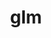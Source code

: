 ---
title: "glm"
layout: cache
categories: [package, develop]
meta: {"versions": ["1.0.1"], "compilers": ["gcc@=11.4.0", "oneapi@=2024.2.0", "oneapi@=2024.2.1"], "oss": ["ubuntu22.04"], "platforms": ["linux"], "targets": ["x86_64_v3"], "stacks": ["e4s", "e4s-oneapi", "root"], "num_specs": 7, "num_specs_by_stack": {"root": 7, "e4s": 3, "e4s-oneapi": 4}}
spec_details: [{"hash": "cmzrsfybsvgpkd34xi54vwht73lbddpb", "compiler": "gcc@=11.4.0", "versions": ["1.0.1"], "os": "ubuntu22.04", "platform": "linux", "target": "x86_64_v3", "variants": ["build_system=cmake", "build_type=Release", "generator=make", "~ipo"], "stacks": ["root", "e4s"], "size": "-", "tarball": "https://binaries.spack.io/develop/build_cache/linux-ubuntu22.04-x86_64_v3/gcc-11.4.0/glm-1.0.1/linux-ubuntu22.04-x86_64_v3-gcc-11.4.0-glm-1.0.1-cmzrsfybsvgpkd34xi54vwht73lbddpb.spack"}, {"hash": "slnzj6cibqbbbqtgghqzn6o23cc6rqrg", "compiler": "gcc@=11.4.0", "versions": ["1.0.1"], "os": "ubuntu22.04", "platform": "linux", "target": "x86_64_v3", "variants": ["build_system=cmake", "build_type=Release", "generator=make", "~ipo"], "stacks": ["root", "e4s"], "size": "-", "tarball": "https://binaries.spack.io/develop/build_cache/linux-ubuntu22.04-x86_64_v3/gcc-11.4.0/glm-1.0.1/linux-ubuntu22.04-x86_64_v3-gcc-11.4.0-glm-1.0.1-slnzj6cibqbbbqtgghqzn6o23cc6rqrg.spack"}, {"hash": "bmeorxwfgjojltula4iyf2zunryvkoib", "compiler": "gcc@=11.4.0", "versions": ["1.0.1"], "os": "ubuntu22.04", "platform": "linux", "target": "x86_64_v3", "variants": ["build_system=cmake", "build_type=Release", "generator=make", "~ipo"], "stacks": ["root", "e4s"], "size": "-", "tarball": "https://binaries.spack.io/develop/build_cache/linux-ubuntu22.04-x86_64_v3/gcc-11.4.0/glm-1.0.1/linux-ubuntu22.04-x86_64_v3-gcc-11.4.0-glm-1.0.1-bmeorxwfgjojltula4iyf2zunryvkoib.spack"}, {"hash": "sl5p7uastct3gzqfb4ufe4g3zuuxieaa", "compiler": "oneapi@=2024.2.0", "versions": ["1.0.1"], "os": "ubuntu22.04", "platform": "linux", "target": "x86_64_v3", "variants": ["build_system=cmake", "build_type=Release", "generator=make", "~ipo"], "stacks": ["root", "e4s-oneapi"], "size": "-", "tarball": "https://binaries.spack.io/develop/build_cache/linux-ubuntu22.04-x86_64_v3/oneapi-2024.2.0/glm-1.0.1/linux-ubuntu22.04-x86_64_v3-oneapi-2024.2.0-glm-1.0.1-sl5p7uastct3gzqfb4ufe4g3zuuxieaa.spack"}, {"hash": "vq3r5sycalglklekkspai23itzudxxog", "compiler": "oneapi@=2024.2.1", "versions": ["1.0.1"], "os": "ubuntu22.04", "platform": "linux", "target": "x86_64_v3", "variants": ["build_system=cmake", "build_type=Release", "generator=make", "~ipo"], "stacks": ["root", "e4s-oneapi"], "size": "-", "tarball": "https://binaries.spack.io/develop/build_cache/linux-ubuntu22.04-x86_64_v3/oneapi-2024.2.1/glm-1.0.1/linux-ubuntu22.04-x86_64_v3-oneapi-2024.2.1-glm-1.0.1-vq3r5sycalglklekkspai23itzudxxog.spack"}, {"hash": "dicamj7nrn2efynchywq3f7fxftwsbgl", "compiler": "oneapi@=2024.2.1", "versions": ["1.0.1"], "os": "ubuntu22.04", "platform": "linux", "target": "x86_64_v3", "variants": ["build_system=cmake", "build_type=Release", "generator=make", "~ipo"], "stacks": ["root", "e4s-oneapi"], "size": "-", "tarball": "https://binaries.spack.io/develop/build_cache/linux-ubuntu22.04-x86_64_v3/oneapi-2024.2.1/glm-1.0.1/linux-ubuntu22.04-x86_64_v3-oneapi-2024.2.1-glm-1.0.1-dicamj7nrn2efynchywq3f7fxftwsbgl.spack"}, {"hash": "n3fqbsmq3zi3gla4krtavo3ywhl32hw5", "compiler": "oneapi@=2024.2.1", "versions": ["1.0.1"], "os": "ubuntu22.04", "platform": "linux", "target": "x86_64_v3", "variants": ["build_system=cmake", "build_type=Release", "generator=make", "~ipo"], "stacks": ["root", "e4s-oneapi"], "size": "-", "tarball": "https://binaries.spack.io/develop/build_cache/linux-ubuntu22.04-x86_64_v3/oneapi-2024.2.1/glm-1.0.1/linux-ubuntu22.04-x86_64_v3-oneapi-2024.2.1-glm-1.0.1-n3fqbsmq3zi3gla4krtavo3ywhl32hw5.spack"}]
---